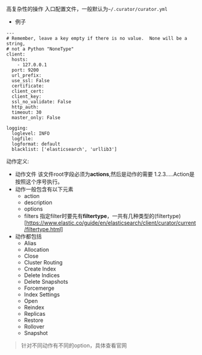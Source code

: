高复杂性的操作
入口配置文件，一般默认为`~/.curator/curator.yml`
- 例子
```
---
# Remember, leave a key empty if there is no value.  None will be a string,
# not a Python "NoneType"
client:
  hosts:
    - 127.0.0.1
  port: 9200
  url_prefix:
  use_ssl: False
  certificate:
  client_cert:
  client_key:
  ssl_no_validate: False
  http_auth:
  timeout: 30
  master_only: False

logging:
  loglevel: INFO
  logfile:
  logformat: default
  blacklist: ['elasticsearch', 'urllib3']
```

动作定义:
- 动作文件
  该文件root字段必须为**actions**,然后是动作的需要 1.2.3.....Action是按照这个序号执行。
- 动作一般包含有以下元素
  - action
  - description
  - options
  - filters
指定filter时要先有**filtertype**，一共有几种类型的(filtertype)[https://www.elastic.co/guide/en/elasticsearch/client/curator/current/filtertype.html]
- 动作都包括
  - Alias
  - Allocation
  - Close
  - Cluster Routing
  - Create Index
  - Delete Indices
  - Delete Snapshots
  - Forcemerge
  - Index Settings
  - Open
  - Reindex
  - Replicas
  - Restore
  - Rollover
  - Snapshot
> 针对不同动作有不同的option，具体查看官网
